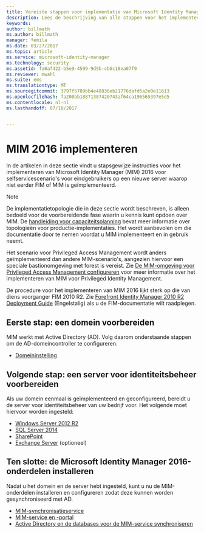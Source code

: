 ```yaml
---
title: Vereiste stappen voor implementatie van Microsoft Identity Manager 2016 | Microsoft Docs
description: Lees de beschrijving van alle stappen voor het implementeren van Microsoft Identity Manager 2016, van het voorbereiden van de omgeving tot het configureren van de portals.
keywords: 
author: billmath
ms.author: billmath
manager: femila
ms.date: 03/27/2017
ms.topic: article
ms.service: microsoft-identity-manager
ms.technology: security
ms.assetid: fa0af422-b5e9-4599-9d9b-cb6c18ea07f9
ms.reviewer: mwahl
ms.suite: ems
ms.translationtype: MT
ms.sourcegitcommit: 3797f5789bb4e48836eb21776dafd5a2e0e11613
ms.openlocfilehash: fa200bb18871387420743af64ca196565397e5d5
ms.contentlocale: nl-nl
ms.lasthandoff: 07/10/2017


---
```


# MIM 2016 implementeren
<a id="deploy-mim-2016" class="xliff"></a>
In de artikelen in deze sectie vindt u stapsgewijze instructies voor het implementeren van Microsoft Identity Manager (MIM) 2016 voor selfservicescenario's voor eindgebruikers op een nieuwe server waarop niet eerder FIM of MIM is geïmplementeerd.

> [!NOTE]
> De implementatietopologie die in deze sectie wordt beschreven, is alleen bedoeld voor de voorbereidende fase waarin u kennis kunt opdoen over MIM.  De [handleiding voor capaciteitsplanning](capacity-planning-guide.md) bevat meer informatie over topologieën voor productie-implementaties.  Het wordt aanbevolen om die documentatie door te nemen voordat u MIM implementeert en in gebruik neemt.

Het scenario voor Privileged Access Management wordt anders geïmplementeerd dan andere MIM-scenario's, aangezien hiervoor een speciale bastionomgeving met forest is vereist.  Zie [De MIM-omgeving voor Privileged Access Management configureren](./pam/configuring-mim-environment-for-pam.md) voor meer informatie over het implementeren van MIM voor Privileged Identity Management.

De procedure voor het implementeren van MIM 2016 lijkt sterk op die van diens voorganger FIM 2010 R2. Zie [Forefront Identity Manager 2010 R2 Deployment Guide](https://technet.microsoft.com/library/jj134310) (Engelstalig) als u de FIM-documentatie wilt raadplegen.

## Eerste stap: een domein voorbereiden
<a id="first-prepare-a-domain" class="xliff"></a>
MIM werkt met Active Directory (AD). Volg daarom onderstaande stappen om de AD-domeincontroller te configureren.
- [Domeininstelling](preparing-domain.md)

## Volgende stap: een server voor identiteitsbeheer voorbereiden
<a id="next-prepare-an-identity-management-server" class="xliff"></a>
Als uw domein eenmaal is geïmplementeerd en geconfigureerd, bereidt u de server voor identiteitsbeheer van uw bedrijf voor. Het volgende moet hiervoor worden ingesteld:
- [Windows Server 2012 R2](prepare-server-ws2012r2.md)
- [SQL Server 2014](prepare-server-sql2014.md)
- [SharePoint](prepare-server-sharepoint.md)
- [Exchange Server](prepare-server-exchange.md) (optioneel)

## Ten slotte: de Microsoft Identity Manager 2016-onderdelen installeren
<a id="finally-install-microsoft-identity-manager-2016-components" class="xliff"></a>
Nadat u het domein en de server hebt ingesteld, kunt u nu de MIM-onderdelen installeren en configureren zodat deze kunnen worden gesynchroniseerd met AD.
- [MIM-synchronisatieservice](install-mim-sync.md)
- [MIM-service en -portal](install-mim-service-portal.md)
- [Active Directory en de databases voor de MIM-service synchroniseren](install-mim-sync-ad-service.md)

